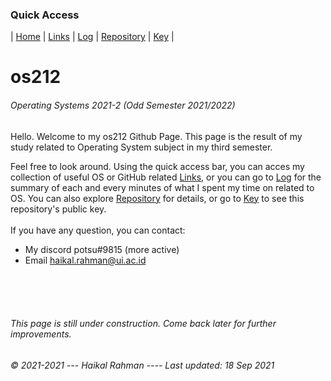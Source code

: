 ### Quick Access
| [Home](https://haikalrmn.github.io/os212/ "Home Page (You are here)") | [Links](https://haikalrmn.github.io/os212/LINKS/ "OS/GitHub Related References") | [Log](https://haikalrmn.github.io/os212/TXT/mylog.txt "Log of OS Related Activities") | [Repository](https://github.com/haikalrmn/os212 "os212 Repository Page") | [Key](https://haikalrmn.github.io/os212/TXT/mypubkey.txt "My Repository's Public Key") |

# os212
###### Operating Systems 2021-2 (Odd Semester 2021/2022)

Hello. Welcome to my os212 Github Page. This page is the result of my study related to Operating System subject in my third semester. 

Feel free to look around. Using the quick access bar, you can acces my collection of useful OS or GitHub related [Links](https://haikalrmn.github.io/os212/LINKS/ "OS/GitHub Related References"), or you can go to [Log](https://haikalrmn.github.io/os212/TXT/mylog.txt "Log of OS Related Activities") for the summary of each and every minutes of what I spent my time on related to OS. You can also explore [Repository](https://github.com/haikalrmn/os212 "os212 Repository Page") for details, or go to [Key](https://haikalrmn.github.io/os212/TXT/mypubkey.txt "os212 Repository's Public Key") to see this repository's public key.<br> <br>
If you have any question, you can contact:
- My discord potsu#9815 (more active)
- Email haikal.rahman@ui.ac.id

<br>
<br>
<br>

###### This page is still under construction. Come back later for further improvements.
###### © 2021-2021 --- Haikal Rahman ---- Last updated: 18 Sep 2021
